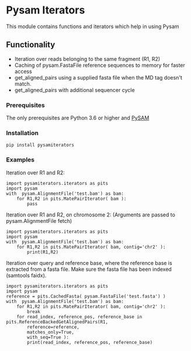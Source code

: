 # Pysam Iterators

This module contains functions and iterators which help in using Pysam

## Functionality

* Iteration over reads belonging to the same fragment (R1, R2)
* Caching of pysam.FastaFile reference sequences to memory for faster access
* get_aligned_pairs using a supplied fasta file when the MD tag doesn't match.
* get_aligned_pairs with additional sequencer cycle

### Prerequisites

The only prerequisites are Python 3.6 or higher and [PySAM](https://github.com/pysam-developers/pysam)

### Installation
```
pip install pysamiterators
```
### Examples

Iteration over R1 and R2:
```
import pysamiterators.iterators as pits
import pysam
with  pysam.AlignmentFile('test.bam') as bam:
    for R1,R2 in pits.MatePairIterator( bam ):
        pass
```
Iteration over R1 and R2, on chromosome 2: (Arguments are passed to pysam.AlignmentFile fetch)
```
import pysamiterators.iterators as pits
import pysam
with  pysam.AlignmentFile('test.bam') as bam:
    for R1,R2 in pits.MatePairIterator( bam, contig='chr2' ):
        print(R1,R2)
```

Iteration over query and reference base, where the reference base is extracted from a fasta file.
Make sure the fasta file has been indexed (samtools faidx).

```
import pysamiterators.iterators as pits
import pysam
reference = pits.CachedFasta( pysam.FastaFile('test.fasta') )
with  pysam.AlignmentFile('test.bam') as bam:
    for R1,R2 in pits.MatePairIterator( bam, contig='chr2' ):
        break
    for read_index, reference_pos, reference_base in pits.ReferenceBackedGetAlignedPairs(R1,
        reference=reference,
        matches_only=True,
        with_seq=True ):
        print(read_index, reference_pos, reference_base)
```

